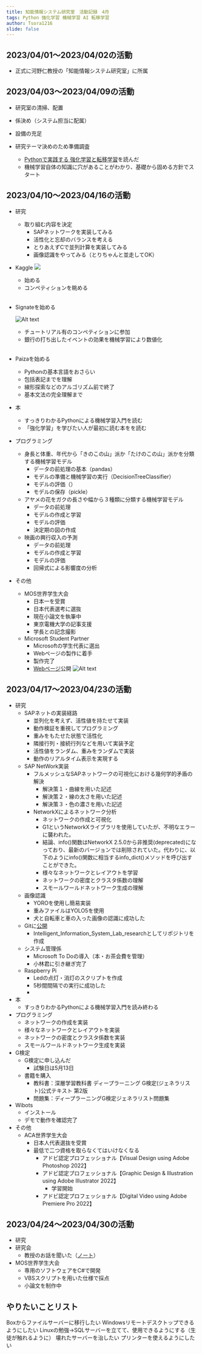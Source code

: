 ```yaml
---
title: 知能情報システム研究室　活動記録　4月
tags: Python 強化学習 機械学習 AI 転移学習
author: Tsora1216
slide: false
---
```


## 2023/04/01～2023/04/02の活動

* 正式に河野仁教授の「知能情報システム研究室」に所属

## 2023/04/03～2023/04/09の活動

* 研究室の清掃、配置
* 係決め（システム担当に配属）
* 設備の充足
* 研究テーマ決めのため準備調査

  * [Pythonで実践する 強化学習と転移学習](https://www.amazon.co.jp/gp/product/462785661X/ref=dbs_a_def_rwt_bibl_vppi_i1)を読んだ
  * 機械学習自体の知識に穴があることがわかり、基礎から固める方針でスタート

## 2023/04/10～2023/04/16の活動

* 研究
    * 取り組む内容を決定
        * SAPネットワークを実装してみる
        * 活性化と忘却のバランスを考える
        * とりあえずCで並列計算を実装してみる
        * 画像認識をやってみる（とりちゃんと並走してOK）
        
* Kaggle
  ![](https://gyazo.com/1fc1faa423803705dab95947e6222db7)
  * 始める
  * コンペティションを眺める
  <br></br>
* Signateを始める

  ![Alt text](image-2.png)
  * チュートリアル有のコンペティションに参加
  * 銀行の打ち出したイベントの効果を機械学習により数値化
  <br></br>
* Paizaを始める
  * Pythonの基本言語をおさらい
  * 包括表記までを理解
  * 線形探索などのアルゴリズム前で終了
  * 基本文法の完全理解まで
* 本
  * すっきりわかるPythonによる機械学習入門を読む
  * 「強化学習」を学びたい人が最初に読む本をを読む
* プログラミング
  * 身長と体重、年代から「きのこの山」派か「たけのこの山」派かを分類する機械学習モデル
    * データの前処理の基本（pandas）
    * モデルの準備と機械学習の実行（DecisionTreeClassifier）
    * モデルの評価（）
    * モデルの保存（pickle）
  * アヤメの花をガクの長さや幅から３種類に分類する機械学習モデル
    * データの前処理
    * モデルの作成と学習
    * モデルの評価
    * 決定期の図の作成
  * 映画の興行収入の予測
    * データの前処理
    * モデルの作成と学習
    * モデルの評価
    * 回帰式による影響度の分析
* その他
    * MOS世界学生大会
        * 日本一を受賞
        * 日本代表選考に選抜
        * 現在小論文を執筆中
        * 東京電機大学の記事支援
        * 学長との記念撮影
    * Microsoft Student Partner
        * Microsoftの学生代表に選出
        * Webページの製作に着手
        * 製作完了
        * [Webページ](https://tsora1216.github.io/Microsoft-Learn-Student-Ambassadors/)公開
        ![Alt text](image-3.png)

## 2023/04/17～2023/04/23の活動
* 研究
    * SAPネットの実装経路
        * 並列化を考えず、活性値を持たせて実装
        * 動作検証を重視してプログラミング
        * 重みをもたせた状態で活性化
        * 隣接行列・接続行列などを用いて実装予定
        * 活性値をランダム、重みをランダムで実装
        * 動作のリアルタイム表示を実現する
    * SAP NetWork実装
        * フルメッシュなSAPネットワークの可視化における幾何学的矛盾の解決
            * 解決策１・曲線を用いた記述
            * 解決策２・線の太さを用いた記述
            * 解決策３・色の濃さを用いた記述
        * NetworkXによるネットワーク分析
            * ネットワークの作成と可視化
            * G1というNetworkXライブラリを使用していたが、不明なエラーに襲われた。
            * 結論、info()関数はNetworkX 2.5.0から非推奨(deprecated)になっており、最新のバージョンでは削除されていた。代わりに、以下のようにinfo()関数に相当するinfo_dict()メソッドを呼び出すことができた。
            * 様々なネットワークとレイアウトを学習
            * ネットワークの密度とクラスタ係数の理解
            * スモールワールドネットワーク生成の理解
    * 画像認識
        * YOROを使用し簡易実装
        * 重みファイルはYOLO5を使用
        * 犬と自転車と車の入った画像の認識に成功した
    * Gitに[公開](https://github.com/Tsora1216/Intelligent_Information_System_Lab_research)
        * Intelligent_Information_System_Lab_researchとしてリポジトリを作成
    * システム管理係
        * Microsoft To Doの導入（本・お茶会費を管理）
        * 小林君に引き継ぎ完了
    * Raspberry Pi
        * Ledの点灯・消灯のスクリプトを作成
        * 5秒間間隔での実行に成功した
        * 
* 本
    * すっきりわかるPythonによる機械学習入門を読み終わる
* プログラミング
    * ネットワークの作成を実装
    * 様々なネットワークとレイアウトを実装
    * ネットワークの密度とクラスタ係数を実装
    * スモールワールドネットワーク生成を実装
* G検定
  * G検定に申し込んだ
    * 試験日は5月13日
  * 書籍を購入
    * 教科書：深層学習教科書 ディープラーニング G検定(ジェネラリスト)公式テキスト 第2版
    * 問題集：ディープラーニングG検定ジェネラリスト問題集
* Wibots
    * インストール
    * デモで動作を確認完了
* その他
    * ACA世界学生大会
        * 日本人代表選抜を受賞
        * 最低で二つ資格を取らなくてはいけなくなる
            * アドビ認定プロフェッショナル【Visual Design using Adobe Photoshop 2022】
            * アドビ認定プロフェッショナル【Graphic Design & Illustration using Adobe Illustrator 2022】
                * 学習開始
            * アドビ認定プロフェッショナル【Digital Video using Adobe Premiere Pro 2022】

## 2023/04/24～2023/04/30の活動
* 研究
* 研究会
    * 教授のお話を聞いた（[ノート](https://qiita.com/Tsora1216/private/8ad5397e199ddd3db2aa)）
* MOS世界学生大会
    * 専用のソフトウェアをC#で開発
    * VBSスクリプトを用いた仕様で採点
    * 小論文を制作中


## やりたいことリスト
Boxからファイルサーバーに移行したい
Windowsリモートデスクトップできるようにしたい
Linuxの勉強→SQLサーバーを立てて、使用できるようにする（生徒が触れるように）
壊れたサーバーを治したい
プリンターを使えるようにしたい